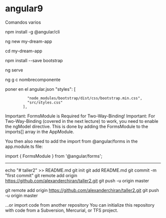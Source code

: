 # angular9

Comandos varios

npm install -g @angular/cli

ng new my-dream-app

cd my-dream-app

npm install --save bootstrap

ng serve

ng g c nombrecomponente

poner en el angular.json
 "styles": [
              
              "node_modules/bootstrap/dist/css/bootstrap.min.css",
              "src/styles.css"
            ],

Important: FormsModule is Required for Two-Way-Binding!
Important: For Two-Way-Binding (covered in the next lecture) to work, you need to enable the ngModel  directive. This is done by adding the FormsModule  to the imports[]  array in the AppModule.

You then also need to add the import from @angular/forms  in the app.module.ts file:

import { FormsModule } from '@angular/forms'; 

------------------------------------------------------------------------------------------------------------------------------

echo "# taller2" >> README.md
git init
git add README.md
git commit -m "first commit"
git remote add origin https://github.com/alexanderchiran/taller2.git
git push -u origin master

git remote add origin https://github.com/alexanderchiran/taller2.git
git push -u origin master
                
…or import code from another repository
You can initialize this repository with code from a Subversion, Mercurial, or TFS project.

